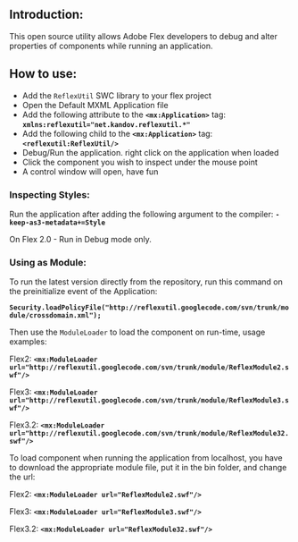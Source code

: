 ## Introduction: ##
This open source utility allows Adobe Flex developers to debug and alter properties of components while running an application.

## How to use: ##
  * Add the `ReflexUtil` SWC library to your flex project
  * Open the Default MXML Application file
  * Add the following attribute to the **`<mx:Application>`** tag: **`xmlns:reflexutil="net.kandov.reflexutil.*"`**
  * Add the following child to the **`<mx:Application>`** tag: **`<reflexutil:ReflexUtil/>`**
  * Debug/Run the application. right click on the application when loaded
  * Click the component you wish to inspect under the mouse point
  * A control window will open, have fun

### Inspecting Styles: ###

Run the application after adding the following argument to the compiler: **`-keep-as3-metadata+=Style`**

On Flex 2.0 - Run in Debug mode only.

### Using as Module: ###

To run the latest version directly from the repository, run this command on
the preinitialize event of the Application:

**`Security.loadPolicyFile("http://reflexutil.googlecode.com/svn/trunk/module/crossdomain.xml");`**

Then use the `ModuleLoader` to load the component on run-time, usage examples:

Flex2: **`<mx:ModuleLoader url="http://reflexutil.googlecode.com/svn/trunk/module/ReflexModule2.swf"/>`**

Flex3: **`<mx:ModuleLoader url="http://reflexutil.googlecode.com/svn/trunk/module/ReflexModule3.swf"/>`**

Flex3.2: **`<mx:ModuleLoader url="http://reflexutil.googlecode.com/svn/trunk/module/ReflexModule32.swf"/>`**

To load component when running the application from localhost, you have to
download the appropriate module file, put it in the bin folder, and change the url:

Flex2: **`<mx:ModuleLoader url="ReflexModule2.swf"/>`**

Flex3: **`<mx:ModuleLoader url="ReflexModule3.swf"/>`**

Flex3.2: **`<mx:ModuleLoader url="ReflexModule32.swf"/>`**